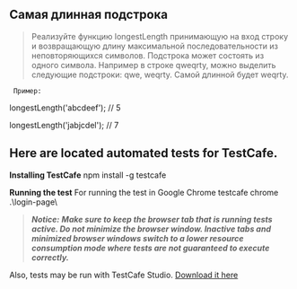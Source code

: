 Самая длинная подстрока
-----------------


>Реализуйте функцию longestLength принимающую на вход строку и возвращающую длину максимальной последовательности из неповторяющихся символов. Подстрока может состоять из одного символа. Например в строке qweqrty, можно выделить следующие подстроки: qwe, weqrty. Самой длинной будет weqrty.

     Пример:

longestLength('abcdeef'); // 5

longestLength('jabjcdel'); // 7


Here are located automated tests for TestCafe.
--------------

**Installing TestCafe**
    npm install -g testcafe

**Running the test**
For running the test in Google Chrome
    testcafe chrome .\login-page\


>***Notice:***
>***Make sure to keep the browser tab that is running tests active. Do not minimize the browser window. Inactive tabs and minimized browser windows switch to a lower resource consumption mode where tests are not guaranteed to execute correctly.***

Also, tests may be run with TestCafe Studio.
[Download it here](https://www.devexpress.com/products/testcafestudio/)
